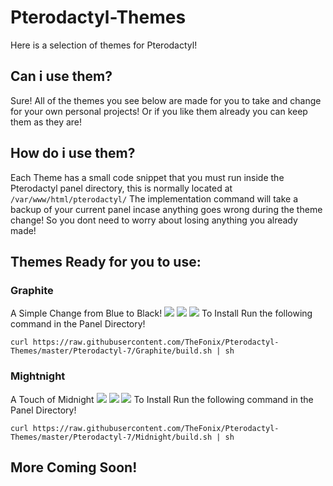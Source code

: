 # Pterodactyl-Themes
Here is a selection of themes for Pterodactyl!

## Can i use them?
Sure! All of the themes you see below are made for you to take and change for your own personal projects! Or if you like them already you can keep them as they are!

## How do i use them?
Each Theme has a small code snippet that you must run inside the Pterodactyl panel directory, this is normally located at `/var/www/html/pterodactyl/` The implementation command will take a backup of your current panel incase anything goes wrong during the theme change! So you dont need to worry about losing anything you already made!

## Themes Ready for you to use:
### Graphite
A Simple Change from Blue to Black!
![](https://raw.githubusercontent.com/TheFonix/Pterodactyl-Themes/master/Pterodactyl-7/Graphite/screenshots/1.png)
![](https://raw.githubusercontent.com/TheFonix/Pterodactyl-Themes/master/Pterodactyl-7/Graphite/screenshots/2.png)
![](https://raw.githubusercontent.com/TheFonix/Pterodactyl-Themes/master/Pterodactyl-7/Graphite/screenshots/3.png)
To Install Run the following command in the Panel Directory! 
```
curl https://raw.githubusercontent.com/TheFonix/Pterodactyl-Themes/master/Pterodactyl-7/Graphite/build.sh | sh
```

### Mightnight
A Touch of Midnight
![](https://raw.githubusercontent.com/TheFonix/Pterodactyl-Themes/master/Pterodactyl-7/Midnight/screenshots/1.png)
![](https://raw.githubusercontent.com/TheFonix/Pterodactyl-Themes/master/Pterodactyl-7/Midnight/screenshots/2.png)
![](https://raw.githubusercontent.com/TheFonix/Pterodactyl-Themes/master/Pterodactyl-7/Midnight/screenshots/3.png)
To Install Run the following command in the Panel Directory! 
```
curl https://raw.githubusercontent.com/TheFonix/Pterodactyl-Themes/master/Pterodactyl-7/Midnight/build.sh | sh
```
## More Coming Soon!

